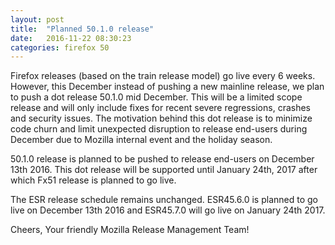 ```yaml
---
layout: post
title:  "Planned 50.1.0 release"
date:   2016-11-22 08:30:23
categories: firefox 50
---
```


Firefox releases (based on the train release model) go live every 6 weeks. However, this December instead of pushing a new mainline release, 
we plan to push a dot release 50.1.0 mid December. This will be a limited scope release and will only include fixes for recent severe regressions, 
crashes and security issues. The motivation behind this dot release is to minimize code churn and limit unexpected disruption to release end-users 
during December due to Mozilla internal event and the holiday season.

50.1.0 release is planned to be pushed to release end-users on December 13th 2016. This dot release will be supported until January 24th, 2017 
after which Fx51 release is planned to go live.

The ESR release schedule remains unchanged. ESR45.6.0 is planned to go live on December 13th 2016 and ESR45.7.0 will go live on January 24th 2017.

Cheers,
Your friendly Mozilla Release Management Team!

